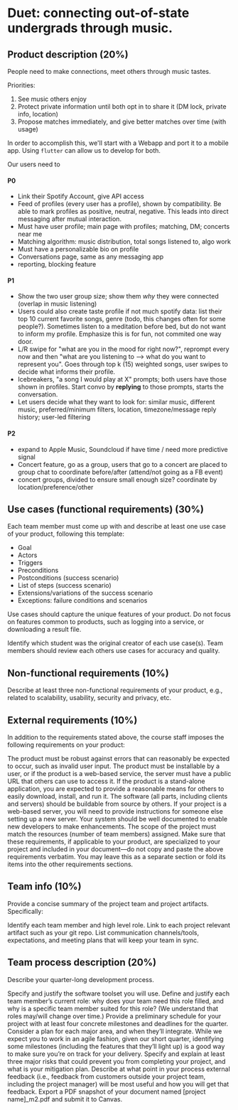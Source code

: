 # Duet: connecting out-of-state undergrads through music.

## Product description (20%)
People need to make connections, meet others through music tastes.

Priorities:
1. See music others enjoy
2. Protect private information until both opt in to share it (DM lock, private info, location)
3. Propose matches immediately, and give better matches over time (with usage)

In order to accomplish this, we'll start with a Webapp and port it to a mobile app. Using `flutter` can allow us to develop for both.

Our users need to
#### P0
* Link their Spotify Account, give API access
* Feed of profiles (every user has a profile), shown by compatibility. Be able to mark profiles as positive, neutral, negative. This leads into direct messaging after mutual interaction.
* Must have user profile; main page with profiles; matching, DM; concerts near me
* Matching algorithm: music distribution, total songs listened to, algo work
* Must have a personalizable bio on profile
* Conversations page, same as any messaging app
* reporting, blocking feature

#### P1
* Show the two user group size; show them *why* they were connected (overlap in music listening)
* Users could also create taste profile if not much spotify data: list their top 10 current favorite songs, genre (todo, this changes often for some people?). Sometimes listen to a meditation before bed, but do not want to inform my profile. Emphasize this is for fun, not commited one way door.
* L/R swipe for "what are you in the mood for right now?", reprompt every now and then "what are you listening to --> what do you want to represent you". Goes through top k (15) weighted songs, user swipes to decide what informs their profile.
* Icebreakers, "a song I would play at X" prompts; both users have those shown in profiles. Start convo by **replying** to those prompts, starts the conversation.
* Let users decide what they want to look for: similar music, different music, preferred/minimum filters, location, timezone/message reply history; user-led filtering

#### P2
* expand to Apple Music, Soundcloud if have time / need more predictive signal
* Concert feature, go as a group, users that go to a concert are placed to group chat to coordinate before/after (attend/not going as a FB event)
* concert groups, divided to ensure small enough size? coordinate by location/preference/other

## Use cases (functional requirements) (30%)
Each team member must come up with and describe at least one use case of your product, following this template:

* Goal
* Actors
* Triggers
* Preconditions
* Postconditions (success scenario)
* List of steps (success scenario)
* Extensions/variations of the success scenario
* Exceptions: failure conditions and scenarios

Use cases should capture the unique features of your product. Do not focus on features common to products, such as logging into a service, or downloading a result file.

Identify which student was the original creator of each use case(s). Team members should review each others use cases for accuracy and quality.

## Non-functional requirements (10%)
Describe at least three non-functional requirements of your product, e.g., related to scalability, usability, security and privacy, etc.

## External requirements (10%)
In addition to the requirements stated above, the course staff imposes the following requirements on your product:

The product must be robust against errors that can reasonably be expected to occur, such as invalid user input.
The product must be installable by a user, or if the product is a web-based service, the server must have a public URL that others can use to access it. If the product is a stand-alone application, you are expected to provide a reasonable means for others to easily download, install, and run it.
The software (all parts, including clients and servers) should be buildable from source by others. If your project is a web-based server, you will need to provide instructions for someone else setting up a new server. Your system should be well documented to enable new developers to make enhancements.
The scope of the project must match the resources (number of team members) assigned.
Make sure that these requirements, if applicable to your product, are specialized to your project and included in your document—do not copy and paste the above requirements verbatim. You may leave this as a separate section or fold its items into the other requirements sections.

## Team info (10%)
Provide a concise summary of the project team and project artifacts. Specifically:

Identify each team member and high level role.
Link to each project relevant artifact such as your git repo.
List communication channels/tools, expectations, and meeting plans that will keep your team in sync.

## Team process description (20%)
Describe your quarter-long development process.

Specify and justify the software toolset you will use.
Define and justify each team member’s current role: why does your team need this role filled, and why is a specific team member suited for this role? (We understand that roles may/will change over time.)
Provide a preliminary schedule for your project with at least four concrete milestones and deadlines for the quarter. Consider a plan for each major area, and when they’ll integrate. While we expect you to work in an agile fashion, given our short quarter, identifying some milestones (including the features that they’ll light up) is a good way to make sure you’re on track for your delivery.
Specify and explain at least three major risks that could prevent you from completing your project, and what is your mitigation plan.
Describe at what point in your process external feedback (i.e., feedback from customers outside your project team, including the project manager) will be most useful and how you will get that feedback.
Export a PDF snapshot of your document named [project name]_m2.pdf and submit it to Canvas.
